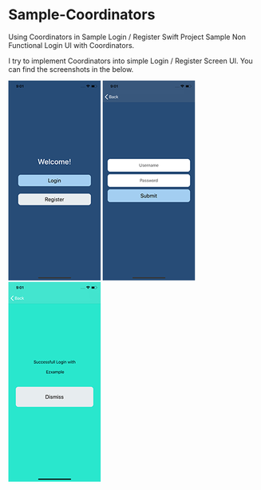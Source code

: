 # Sample-Coordinators
Using Coordinators in Sample Login / Register Swift Project
Sample Non Functional Login UI with Coordinators.

I try to implement Coordinators into simple Login / Register Screen UI. You can find the screenshots in the below.

![](https://github.com/kemalekren/Sample-Coordinators/blob/master/Screenshots/1.png)  ![](https://github.com/kemalekren/Sample-Coordinators/blob/master/Screenshots/2.png)  ![](https://github.com/kemalekren/Sample-Coordinators/blob/master/Screenshots/3.png)
